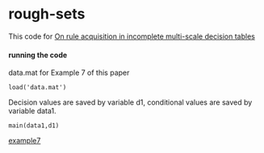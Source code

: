 # rough-sets

This code for [On rule acquisition in incomplete multi-scale decision tables](www.yuhuaqian.net/Cms_Data/Contents/SXU_YHQ/Folders/JournalPapers/~contents/ACD2ULGAC6VEMECB/On%20rule%20acquisition%20in%20incomplete%20multi-scale%20decision%20tables.pdf)

#### running the code 

data.mat for Example 7 of this paper 

```
load('data.mat')
```
Decision values are saved by variable d1, conditional values are saved by variable data1.


```
main(data1,d1)
```

[example7](example7.png)
